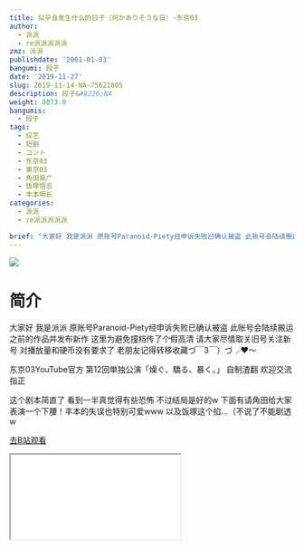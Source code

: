 ```yaml
---
title: 似乎会发生什么的日子（何かありそうな日）-东京03
author:
  - 派派
  - re派派派派派
zmz: 派派
publishdate: '2001-01-03'
bangumi: 段子
date: '2019-11-27'
slug: 2019-11-14-NA-75621805
description: 段子&#8226;NA
weight: 8873.0
bangumis:
  - 段子
tags:
  - 综艺
  - 短剧
  - コント
  - 东京03
  - 東京03
  - 角田晃广
  - 饭塚悟志
  - 丰本明长
categories:
  - 派派
  - re派派派派派

brief: "大家好 我是派派 原账号Paranoid-Piety经申诉失败已确认被盗 此账号会陆续搬运之前的作品并发布新作 这里为避免撞档传了个假高清 请大家尽情取关旧号关注新号 对播放量和硬币没有要求了 老朋友记得转移收藏づ￣3￣）づ╭❤～ 东京03YouTube官方 第12回単独公演「燥ぐ、驕る、暴く。」 自制渣翻 欢迎交流指正 这个剧本简直了 看到一半真觉得有些恐怖 不过结局是好的w 下面有请角田给大家表演一个下腰！丰本的失误也特别可爱www 以及饭塚这个掐...（不说了不能剧透w"
---
```

![](https://raw.githubusercontent.com/tcgriffith/owaraisite/master/static/tmpimg/8829f6f707b6c8d12c47ce92c384c0682d337025.jpg.480.jpg)
# 简介  
大家好 我是派派 原账号Paranoid-Piety经申诉失败已确认被盗 此账号会陆续搬运之前的作品并发布新作 这里为避免撞档传了个假高清 请大家尽情取关旧号关注新号 对播放量和硬币没有要求了 老朋友记得转移收藏づ￣3￣）づ╭❤～

东京03YouTube官方 第12回単独公演「燥ぐ、驕る、暴く。」
自制渣翻 欢迎交流指正

这个剧本简直了 看到一半真觉得有些恐怖 不过结局是好的w 
下面有请角田给大家表演一个下腰！丰本的失误也特别可爱www
以及饭塚这个掐...（不说了不能剧透w  

[去B站观看](https://www.bilibili.com/video/av75621805/)
<div class ="resp-container"><iframe class="testiframe" src="//player.bilibili.com/player.html?aid=75621805"", scrolling="no", allowfullscreen="true" > </iframe></div> 

